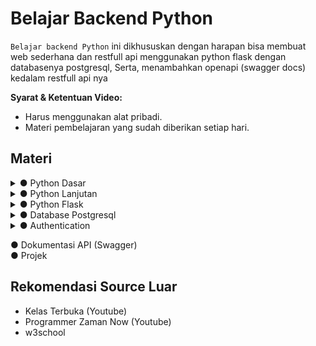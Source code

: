 # Belajar Backend Python
``Belajar backend Python``  ini dikhususkan dengan harapan bisa membuat web sederhana dan restfull api menggunakan python flask dengan databasenya postgresql, Serta, menambahkan openapi (swagger docs) kedalam restfull api nya


**Syarat & Ketentuan Video:**
- Harus menggunakan alat pribadi.
- Materi pembelajaran yang sudah diberikan setiap hari.

## Materi

<details>
    <summary> ● Python Dasar</summary>

- [Python Dasar](./pertemuan_01/README.md)
  1. Tipe Data
  2. Variabel
  3. Komentar
  4. Aritmatika
  5. Perbandingan
  6. Percabangan (IF/Else)
  7. Perulangan

</details>


<details>
    <summary> ● Python Lanjutan </summary>

- [Python Lanjutan](./pertemuan_02/README.md)
  1. [Fungsi](./pertemuan_02/1_fungsi.py)
      1.  Pengenalan Fungsi
      2.  Definisi Fungsi
      3.  Parameter dan Argumen
      4.  Nilai Kembalian

  2. [Modul](./pertemuan_02/2_module.py)
      1.  Apa itu Modul?
      2.  Membuat Modul
      3.  Mengimpor Modul
      4.  menggunakan Alias

</details>

<details>
    <summary> ● Python Flask </summary>

- [Python Flask (Web + RESTful API)](./pertemuan_03/README.md)
  1.  Routing
  2.  Templating (Jinja)
  3.  Redirect
  4.  Response
  5.  Static Files
  6.  CRUD (data dummy dengan List)

</details>


<details>
    <summary> ● Database Postgresql </summary>

- [Database Postgresql](./pertemuan_03/README.md)
  1.  DML
  2.  Implementasi dengan Flask

</details>

<details>
    <summary> ● Authentication </summary>

- [Authentication](./pertemuan_03/README.md)
  1.  Basic Auth
  2.  JWT

</details>

● Dokumentasi API (Swagger) <br>
● Projek

## Rekomendasi Source Luar
- Kelas Terbuka (Youtube)
- Programmer Zaman Now (Youtube)
- w3school
